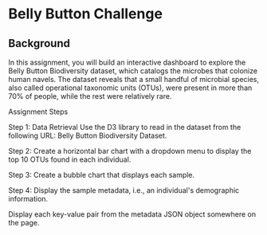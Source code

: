# Belly Button Challenge
## Background

In this assignment, you will build an interactive dashboard to explore the Belly Button Biodiversity dataset, which catalogs the microbes that colonize human navels.
The dataset reveals that a small handful of microbial species, also called operational taxonomic units (OTUs), were present in more than 70% of people, while the rest were relatively rare.

Assignment Steps

Step 1: Data Retrieval
Use the D3 library to read in the dataset from the following URL: Belly Button Biodiversity Dataset.

Step 2: 
Create a horizontal bar chart with a dropdown menu to display the top 10 OTUs found in each individual.


Step 3: 
Create a bubble chart that displays each sample.

Step 4: 
Display the sample metadata, i.e., an individual's demographic information.

Display each key-value pair from the metadata JSON object somewhere on the page.
